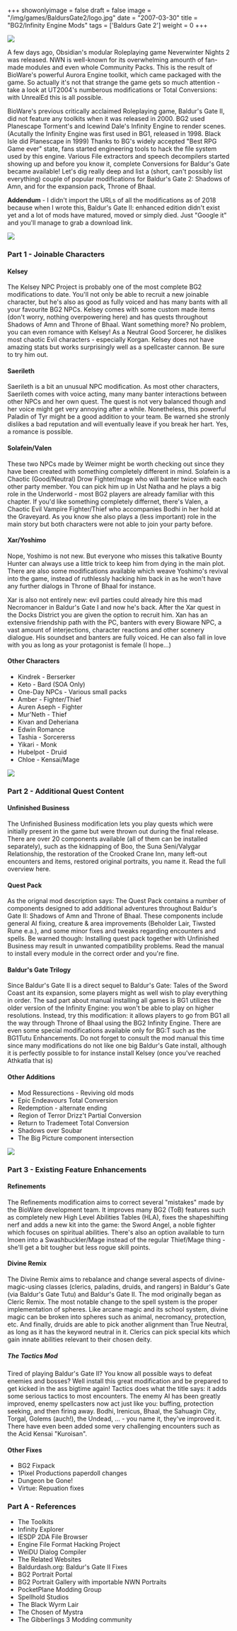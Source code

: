 +++
showonlyimage = false
draft = false
image = "/img/games/BaldursGate2/logo.jpg"
date = "2007-03-30"
title = "BG2/Infinity Engine Mods"
tags = ['Baldurs Gate 2']
weight = 0
+++

<img src="/img/articles/InfinityEngineMods.jpg"/>

A few days ago, Obsidian's modular Roleplaying game Neverwinter Nights 2 was released. NWN is well-known for its overwhelming amounth of fan-made modules and even whole Community Packs. This is the result of BioWare's powerful Aurora Engine toolkit, which came packaged with the game. So actually it's not that strange the game gets so much attention - take a look at UT2004's numberous modifications or Total Conversions: with UnrealEd this is all possible.

BioWare's previous critically acclaimed Roleplaying game, Baldur's Gate II, did not feature any toolkits when it was released in 2000. BG2 used Planescape Torment's and Icewind Dale's Infinity Engine to render scenes. (Acutally the Infinity Engine was first used in BG1, released in 1998. Black Isle did Planescape in 1999) Thanks to BG's widely accepted "Best RPG Game ever" state, fans started engineering tools to hack the file system used by this engine. Various File extractors and speech decompilers started showing up and before you know it, complete Conversions for Baldur's Gate became available! Let's dig really deep and list a (short, can't possibly list everything) couple of popular modifications for Baldur's Gate 2: Shadows of Amn, and for the expansion pack, Throne of Bhaal.

**Addendum** - I didn't import the URLs of all the modifications as of 2018 because when I wrote this, Baldur's Gate II: enhanced edition didn't exist yet and a lot of mods have matured, moved or simply died. Just "Google it" and you'll manage to grab a download link.

<img src="/img/articles/inf_part1.png"/>

### Part 1 - Joinable Characters

#### Kelsey

The Kelsey NPC Project is probably one of the most complete BG2 modifications to date. You'll not only be able to recruit a new joinable character, but he's also as good as fully voiced and has many bants with all your favourite BG2 NPCs. Kelsey comes with some custom made items (don't worry, nothing overpowering here) and has quests throughout Shadows of Amn and Throne of Bhaal. Want something more? No problem, you can even romance with Kelsey! As a Neutral Good Sorcerer, he dislikes most chaotic Evil characters - especially Korgan. Kelsey does not have amazing stats but works surprisingly well as a spellcaster cannon. Be sure to try him out.

#### Saerileth

Saerileth is a bit an unusual NPC modification. As most other characters, Saerileth comes with voice acting, many many banter interactions between other NPCs and her own quest. The quest is not very balanced though and her voice might get very annoying after a while. Nonetheless, this powerful Paladin of Tyr might be a good addition to your team. Be warned she stronly dislikes a bad reputation and will eventually leave if you break her hart. Yes, a romance is possible.

#### Solafein/Valen

These two NPCs made by Weimer might be worth checking out since they have been created with something completely different in mind. Solafein is a Chaotic (Good/Neutral) Drow Fighter/mage who will banter twice with each other party member. You can pick him up in Ust Natha and he plays a big role in the Underworld - most BG2 players are already familiar with this chapter. If you'd like something completely differnet, there's Valen, a Chaotic Evil Vampire Fighter/Thief who accompanies Bodhi in her hold at the Graveyard. As you know she also plays a (less important) role in the main story but both characters were not able to join your party before.

#### Xar/Yoshimo
Nope, Yoshimo is not new. But everyone who misses this talkative Bounty Hunter can always use a little trick to keep him from dying in the main plot. There are also some modifications available which weave Yoshimo's revival into the game, instead of ruthlessly hacking him back in as he won't have any further dialogs in Throne of Bhaal for instance. 

Xar is also not entirely new: evil parties could already hire this mad Necromancer in Baldur's Gate I and now he's back. After the Xar quest in the Docks District you are given the option to recruit him. Xan has an extensive friendship path with the PC, banters with every Bioware NPC, a vast amount of interjections, character reactions and other scenery dialogue. His soundset and banters are fully voiced. He can also fall in love with you as long as your protagonist is female (I hope...)

#### Other Characters

- Kindrek - Berserker
- Keto - Bard (SOA Only)
- One-Day NPCs - Various small packs
- Amber - Fighter/Thief
- Auren Aseph - Fighter
- Mur'Neth - Thief
- Kivan and Deheriana
- Edwin Romance
- Tashia - Sorcererss
- Yikari - Monk
- Hubelpot - Druid
- Chloe - Kensai/Mage

<img src="/img/articles/inf_part2.jpg"/>

### Part 2 - Additional Quest Content

#### Unfinished Business
The Unfinished Business modification lets you play quests which were initially present in the game but were thrown out during the final release. There are over 20 components available (all of them can be installed separately), such as the kidnapping of Boo, the Suna Seni/Valygar Relationship, the restoration of the Crooked Crane Inn, many left-out encounters and items, restored original portraits, you name it. Read the full overview here.

#### Quest Pack
As the orignal mod description says: The Quest Pack contains a number of components designed to add additional adventures throughout Baldur's Gate II: Shadows of Amn and Throne of Bhaal. These components include general AI fixing, creature & area improvements (Beholder Lair, Tiwsted Rune e.a.), and some minor fixes and tweaks regarding encounters and spells. Be warned though: Installing quest pack together with Unfinished Business may result in unwanted compatibility problems. Read the manual to install every module in the correct order and you're fine.

#### Baldur's Gate Trilogy
Since Baldur's Gate II is a direct sequel to Baldur's Gate: Tales of the Sword Coast ant its expansion, some players might as well wish to play everything in order. The sad part about manual installing all games is BG1 utilizes the older version of the Infinity Engine: you won't be able to play on higher resolutions. Instead, try this modification: it allows players to go from BG1 all the way through Throne of Bhaal using the BG2 Infinity Engine. There are even some special modifications available only for BG:T such as the BG1Tutu Enhancements. Do not forget to consult the mod manual this time since many modifications do not like one big Baldur's Gate install, although it is perfectly possible to for instance install Kelsey (once you've reached Athkatla that is)

#### Other Additions

- Mod Ressurections - Reviving old mods
- Epic Endeavours Total Conversion
- Redemption - alternate ending
- Region of Terror Drizz't Partial Conversion
- Return to Trademeet Total Conversion
- Shadows over Soubar
- The Big Picture component intersection

<img src="/img/articles/inf_part3.jpg"/>

### Part 3 - Existing Feature Enhancements

#### Refinements
The Refinements modification aims to correct several "mistakes" made by the BioWare development team. It improves many BG2 (ToB) features such as completely new High Level Abilities Tables (HLA), fixes the shapeshifting nerf and adds a new kit into the game: the Sword Angel, a noble fighter which focuses on spiritual abilities. There's also an option available to turn Imoen into a Swashbuckler/Mage instead of the regular Thief/Mage thing - she'll get a bit tougher but less rogue skill points.
#### Divine Remix
The Divine Remix aims to rebalance and change several aspects of divine-magic-using classes (clerics, paladins, druids, and rangers) in Baldur's Gate (via Baldur's Gate Tutu) and Baldur's Gate II. The mod originally began as Cleric Remix. The most notable change to the spell system is the proper implementation of spheres. Like arcane magic and its school system, divine magic can be broken into spheres such as animal, necromancy, protection, etc. And finally, druids are able to pick another alignment than True Neutral, as long as it has the keyword neutral in it. Clerics can pick special kits which gain innate abilities relevant to their chosen deity.

##### The Tactics Mod 
Tired of playing Baldur's Gate II? You know all possible ways to defeat enemies and bosses? Well install this great modification and be prepared to get kicked in the ass bigtime again! Tactics does what the title says: it adds some serious tactics to most encounters. The enemy AI has been greatly improved, enemy spellcasters now act just like you: buffing, protection seeking, and then firing away. Bodhi, Irenicus, Bhaal, the Sahuagin City, Torgal, Golems (auch!), the Undead, ... - you name it, they've improved it. There have even been added some very challenging encounters such as the Acid Kensai "Kuroisan".

#### Other Fixes

- BG2 Fixpack
- 1Pixel Productions paperdoll changes
- Dungeon be Gone!
- Virtue: Repuation fixes

### Part A - References

- The Toolkits
- Infinity Explorer
- IESDP 2DA File Browser
- Engine File Format Hacking Project
- WeiDU Dialog Compiler
- The Related Websites
- Baldurdash.org: Baldur's Gate II Fixes
- BG2 Portrait Portal
- BG2 Portrait Gallery with importable NWN Portraits
- PocketPlane Modding Group
- Spellhold Studios
- The Black Wyrm Lair
- The Chosen of Mystra
- The Gibberlings 3 Modding community